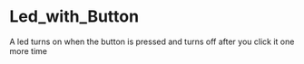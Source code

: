 # Led_with_Button
A led turns on when the button is pressed and turns off after you click it one more time 
